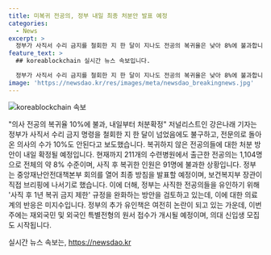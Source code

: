 ```yaml
---
title: 미복귀 전공의, 정부 내일 최종 처분안 발표 예정
categories:
  - News
excerpt: >
  정부가 사직서 수리 금지를 철회한 지 한 달이 지나도 전공의 복귀율은 낮아 8%에 불과합니다. 정부는 미복귀 전공의에 대한 처분 방안을 내일 확정할 예정이며, 211개 수련병원에 출근한 전공의는 1,104명으로, 전체의 약 8% 수준입니다. 이에 대한 최종 방침은 보건복지부 장관이 직접 브리핑할 예정이며, 사직한 전공의의 추가 유인책으로 사직 후 1년 복귀 금지 제한 완화 방안을 검토 중입니다. 의료계는 행정처분 취소를 요청하고 있는 가운데, 의료대란 관련 의의가 계속되고 있습니다.
feature_text: >
  ## koreablockchain 실시간 뉴스 속보입니다.

  정부가 사직서 수리 금지를 철회한 지 한 달이 지나도 전공의 복귀율은 낮아 8%에 불과합니다. 정부는 미복귀 전공의에 대한 처분 방안을 내일 확정할 예정이며, 211개 수련병원에 출근한 전공의는 1,104명으로, 전체의 약 8% 수준입니다. 이에 대한 최종 방침은 보건복지부 장관이 직접 브리핑할 예정이며, 사직한 전공의의 추가 유인책으로 사직 후 1년 복귀 금지 제한 완화 방안을 검토 중입니다. 의료계는 행정처분 취소를 요청하고 있는 가운데, 의료대란 관련 의의가 계속되고 있습니다.
image: 'https://newsdao.kr/res/images/meta/newsdao_breakingnews.jpg'
---
```


<p><img src="https://newsdao.kr/res/images/meta/newsdao_breakingnews.jpg" alt="koreablockchain 속보" /></p>

<p>"의사 전공의 복귀율 10%에 불과, 내일부터 처분확정"
저널리스트인 강은나래 기자는 정부가 사직서 수리 금지 명령을 철회한 지 한 달이 넘었음에도 불구하고, 전문의로 돌아온 의사의 수가 10%도 안된다고 보도했습니다. 복귀하지 않은 전공의들에 대한 처분 방안이 내일 확정될 예정입니다. 현재까지 211개의 수련병원에서 출근한 전공의는 1,104명으로 전체의 약 8% 수준이며, 사직 후 복귀한 인원은 91명에 불과한 상황입니다. 정부는 중앙재난안전대책본부 회의를 열어 최종 방침을 발표할 예정이며, 보건복지부 장관이 직접 브리핑에 나서기로 했습니다. 이에 더해, 정부는 사직한 전공의들을 유인하기 위해 '사직 후 1년 복귀 금지 제한' 규정을 완화하는 방안을 검토하고 있는데, 이에 대한 의료계의 반응은 미지수입니다. 
정부의 추가 유인책은 여전히 논란이 되고 있는 가운데, 이번 주에는 재외국민 및 외국인 특별전형의 원서 접수가 개시될 예정이며, 의대 신입생 모집도 시작됩니다.</p>
실시간 뉴스 속보는, <a href="https://newsdao.kr" rel="dofollow">https://newsdao.kr</a>


